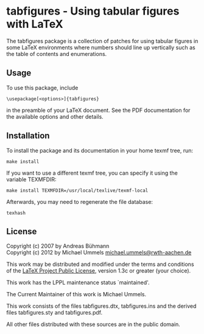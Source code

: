 tabfigures - Using tabular figures with LaTeX
=============================================

The tabfigures package is a collection of patches for using
tabular figures in some LaTeX environments where numbers should
line up vertically such as the table of contents and enumerations.

Usage
-----

To use this package, include

    \usepackage[<options>]{tabfigures}

in the preamble of your LaTeX document. See the PDF documentation for
the available options and other details.

Installation
------------

To install the package and its documentation in your home texmf tree, run:

    make install

If you want to use a different texmf tree, you can specify it using the
variable TEXMFDIR:

    make install TEXMFDIR=/usr/local/texlive/texmf-local

Afterwards, you may need to regenerate the file database:

    texhash

License
-------

Copyright (c) 2007 by Andreas Bühmann  
Copyright (c) 2012 by Michael Ummels <michael.ummels@rwth-aachen.de>

This work may be distributed and modified under the terms and conditions of the
[LaTeX Project Public License][LPPL], version 1.3c or greater (your choice).

[LPPL]: http://www.latex-project.org/lppl/

This work has the LPPL maintenance status `maintained'.

The Current Maintainer of this work is Michael Ummels.

This work consists of the files tabfigures.dtx, tabfigures.ins and
the derived files tabfigures.sty and tabfigures.pdf.

All other files distributed with these sources are in the public domain.
